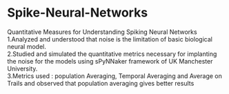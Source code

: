 # Spike-Neural-Networks
Quantitative Measures for Understanding Spiking Neural Networks\
1.Analyzed and understood that noise is the limitation of basic biological neural model.\
2.Studied and simulated the quantitative metrics necessary for implanting the noise for the models using sPyNNaker framework of UK Manchester University.\
3.Metrics used : population Averaging, Temporal Averaging and Average on Trails and observed that population averaging gives better results
